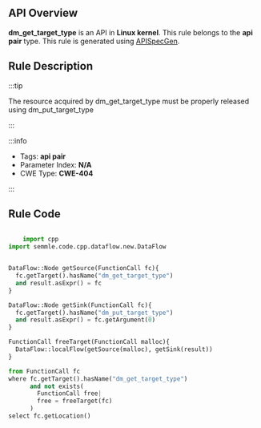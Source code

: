 ---
---


## API Overview
**dm_get_target_type** is an API in **Linux kernel**. This rule belongs to the **api pair** type. This rule is generated using [APISpecGen](../../tools/APISpecGen).
## Rule Description

:::tip

The resource acquired by dm_get_target_type must be properly released using dm_put_target_type

:::

:::info

- Tags: **api pair**
- Parameter Index: **N/A**
- CWE Type: **CWE-404**

:::

## Rule Code
```python

    import cpp
import semmle.code.cpp.dataflow.new.DataFlow


DataFlow::Node getSource(FunctionCall fc){
  fc.getTarget().hasName("dm_get_target_type")
  and result.asExpr() = fc
}

DataFlow::Node getSink(FunctionCall fc){
  fc.getTarget().hasName("dm_put_target_type")
  and result.asExpr() = fc.getArgument(0)
}

FunctionCall freeTarget(FunctionCall malloc){
  DataFlow::localFlow(getSource(malloc), getSink(result))
}

from FunctionCall fc
where fc.getTarget().hasName("dm_get_target_type")
      and not exists(
        FunctionCall free| 
        free = freeTarget(fc)
      )
select fc.getLocation()

    
```